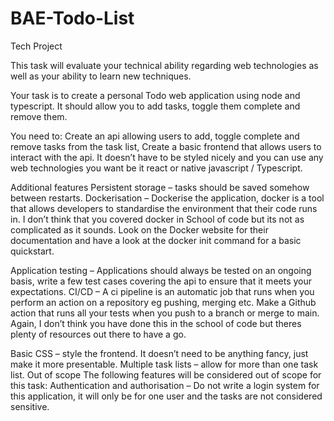 # BAE-Todo-List

Tech Project 

This task will evaluate your technical ability regarding web technologies as well as your ability to learn new techniques.

Your task is to create a personal Todo web application using node and typescript. It should allow you to add tasks, toggle them complete and remove them.

You need to:
Create an api allowing users to add, toggle complete and remove tasks from the task list,
Create a basic frontend that allows users to interact with the api. It doesn’t have to be styled
nicely and you can use any web technologies you want be it react or native javascript /
Typescript.

Additional features
Persistent storage – tasks should be saved somehow between restarts.
Dockerisation – Dockerise the application, docker is a tool that allows developers to
standardise the environment that their code runs in. I don’t think that you covered docker in
School of code but its not as complicated as it sounds. Look on the Docker website for their
documentation and have a look at the docker init command for a basic quickstart.

Application testing – Applications should always be tested on an ongoing basis, write a few
test cases covering the api to ensure that it meets your expectations.
CI/CD – A ci pipeline is an automatic job that runs when you perform an action on a
repository eg pushing, merging etc. Make a Github action that runs all your tests when you
push to a branch or merge to main. Again, I don’t think you have done this in the school of
code but theres plenty of resources out there to have a go.

Basic CSS – style the frontend. It doesn’t need to be anything fancy, just make it more
presentable.
Multiple task lists – allow for more than one task list.
Out of scope
The following features will be considered out of scope for this task:
Authentication and authorisation – Do not write a login system for this application, it will
only be for one user and the tasks are not considered sensitive.
